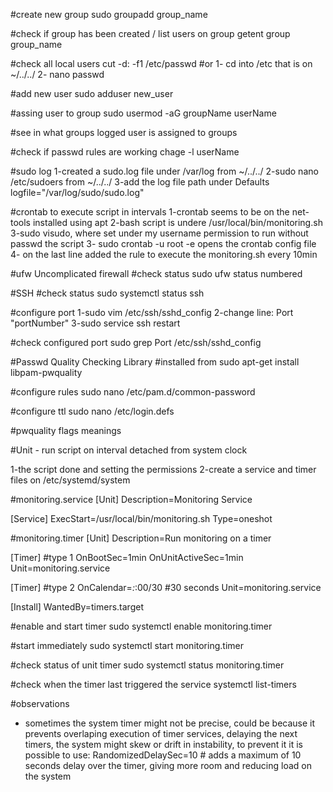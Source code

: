 #create new group
sudo groupadd group_name

#check if group has been created / list users on group
getent group group_name

#check all local users
cut -d: -f1 /etc/passwd
#or
1- cd into /etc that is on ~/../../
2- nano passwd

#add new user
sudo adduser new_user

#assing user to group
sudo usermod -aG groupName userName

#see in what groups logged user is assigned to
groups

#check if passwd rules are working
chage -l userName

#sudo log
1-created a sudo.log file under /var/log from ~/../../
2-sudo nano /etc/sudoers from ~/../../
3-add the log file path under Defaults	logfile="/var/log/sudo/sudo.log"

#crontab to execute script in intervals
1-crontab seems to be on the net-tools installed using apt
2-bash script is undere /usr/local/bin/monitoring.sh
3-sudo visudo, where set under my username permission to run without passwd the script
3- sudo crontab -u root -e   opens the crontab config file
4- on the last line added the rule to execute the monitoring.sh every 10min

#ufw Uncomplicated firewall
	#check status
	sudo ufw status numbered

#SSH
 #check status
 sudo systemctl status ssh

 #configure port
 1-sudo vim /etc/ssh/sshd_config
 2-change line: Port "portNumber"
 3-sudo service ssh restart

 #check configured port
 sudo grep Port /etc/ssh/sshd_config

#Passwd Quality Checking Library 
 #installed from sudo apt-get install libpam-pwquality

 #configure rules
 sudo nano /etc/pam.d/common-password

 #configure ttl
 sudo nano /etc/login.defs

 #pwquality flags meanings


#Unit - run script on interval detached from system clock

1-the script done and setting the permissions
2-create a service and timer files on /etc/systemd/system

 #monitoring.service
 [Unit]
 Description=Monitoring Service
 
 [Service]
 ExecStart=/usr/local/bin/monitoring.sh
 Type=oneshot

 #monitoring.timer
 [Unit]
 Description=Run monitoring on a timer

 [Timer] #type 1
 OnBootSec=1min
 OnUnitActiveSec=1min
 Unit=monitoring.service

 [Timer] #type 2
 OnCalendar=*:*:00/30 #30 seconds
 Unit=monitoring.service

 [Install]
 WantedBy=timers.target

 #enable and start timer
 sudo systemctl enable monitoring.timer

 #start immediately
 sudo systemctl start monitoring.timer

 #check status of unit timer
 sudo systemctl status monitoring.timer

 #check when the timer last triggered the service
 systemctl list-timers
 
 #observations
 - sometimes the system timer might not be precise, could be because it prevents overlaping execution of timer services, delaying the next timers, the system might skew or drift in instability, to prevent it it is possible to use:
	RandomizedDelaySec=10 # adds a maximum of 10 seconds delay over the timer, giving more room and reducing load on the system
